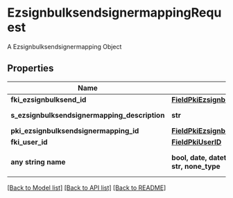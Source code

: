 # EzsignbulksendsignermappingRequest

A Ezsignbulksendsignermapping Object

## Properties
Name | Type | Description | Notes
------------ | ------------- | ------------- | -------------
**fki_ezsignbulksend_id** | [**FieldPkiEzsignbulksendID**](FieldPkiEzsignbulksendID.md) |  | 
**s_ezsignbulksendsignermapping_description** | **str** | The description of the Ezsignbulksendsignermapping | 
**pki_ezsignbulksendsignermapping_id** | [**FieldPkiEzsignbulksendsignermappingID**](FieldPkiEzsignbulksendsignermappingID.md) |  | [optional] 
**fki_user_id** | [**FieldPkiUserID**](FieldPkiUserID.md) |  | [optional] 
**any string name** | **bool, date, datetime, dict, float, int, list, str, none_type** | any string name can be used but the value must be the correct type | [optional]

[[Back to Model list]](../README.md#documentation-for-models) [[Back to API list]](../README.md#documentation-for-api-endpoints) [[Back to README]](../README.md)


